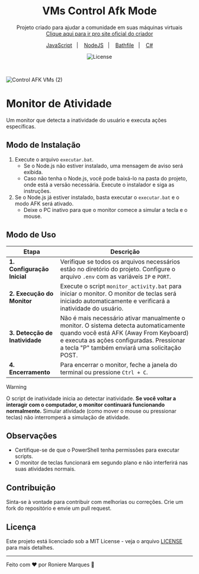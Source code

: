 <h1 align="center"> VMs Control Afk Mode </h1>

<p align="center">
Projeto criado para ajudar a comunidade em suas máquinas virtuais <br/>
<a href="https://www.ronieremarques.dev.br/">Clique aqui para ir pro site oficial do criador</a>
</p>

<p align="center">
  <a href="#-monitordeatividade">JavaScript</a>&nbsp;&nbsp;&nbsp;|&nbsp;&nbsp;&nbsp;
  <a href="#-mododeinstalação">NodeJS</a>&nbsp;&nbsp;&nbsp;|&nbsp;&nbsp;&nbsp;
  <a href="#-mododeuso">Bathfile</a>&nbsp;&nbsp;&nbsp;|&nbsp;&nbsp;&nbsp;
  <a href="#-mododeuso">C#</a>
</p>

<p align="center">
  <img alt="License" src="https://img.shields.io/static/v1?label=license&message=MIT&color=49AA26&labelColor=000000">
</p>

<br>

![Control AFK VMs (2)](https://github.com/user-attachments/assets/a69199fb-afc4-42a5-8fa3-c258257f7352)

# Monitor de Atividade

Um monitor que detecta a inatividade do usuário e executa ações específicas.

## Modo de Instalação
1. Execute o arquivo `executar.bat`. 
   - Se o Node.js não estiver instalado, uma mensagem de aviso será exibida. 
   - Caso não tenha o Node.js, você pode baixá-lo na pasta do projeto, onde está a versão necessária. Execute o instalador e siga as instruções.
2. Se o Node.js já estiver instalado, basta executar o `executar.bat` e o modo AFK será ativado. 
   - Deixe o PC inativo para que o monitor comece a simular a tecla e o mouse.

## Modo de Uso

| Etapa | Descrição |
|-------|-----------|
| **1. Configuração Inicial** | Verifique se todos os arquivos necessários estão no diretório do projeto. Configure o arquivo `.env` com as variáveis `IP` e `PORT`. |
| **2. Execução do Monitor** | Execute o script `monitor_activity.bat` para iniciar o monitor. O monitor de teclas será iniciado automaticamente e verificará a inatividade do usuário. |
| **3. Detecção de Inatividade** | Não é mais necessário ativar manualmente o monitor. O sistema detecta automaticamente quando você está AFK (Away From Keyboard) e executa as ações configuradas. Pressionar a tecla "P" também enviará uma solicitação POST. |
| **4. Encerramento** | Para encerrar o monitor, feche a janela do terminal ou pressione `Ctrl + C`. |

> [!WARNING]
> O script de inatividade inicia ao detectar inatividade. **Se você voltar a interagir com o computador, o monitor continuará funcionando normalmente.** Simular atividade (como mover o mouse ou pressionar teclas) não interromperá a simulação de atividade.

## Observações
- Certifique-se de que o PowerShell tenha permissões para executar scripts.
- O monitor de teclas funcionará em segundo plano e não interferirá nas suas atividades normais.

## Contribuição
Sinta-se à vontade para contribuir com melhorias ou correções. Crie um fork do repositório e envie um pull request.

## Licença
Este projeto está licenciado sob a MIT License - veja o arquivo [LICENSE](LICENSE) para mais detalhes.

---

Feito com ♥ por Roniere Marques :wave: 
